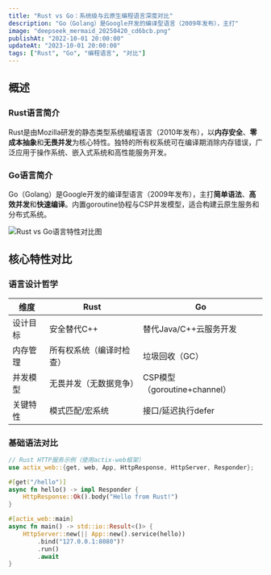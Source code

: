 ```yaml
---
title: "Rust vs Go：系统级与云原生编程语言深度对比"
description: "Go（Golang）是Google开发的编译型语言（2009年发布），主打"
image: "deepseek_mermaid_20250420_cd6bcb.png"
publishAt: "2022-10-01 20:00:00"
updateAt: "2023-10-01 20:00:00"
tags: ["Rust", "Go", "编程语言", "对比"]
---
```


## 概述

### Rust语言简介

Rust是由Mozilla研发的静态类型系统编程语言（2010年发布），以**内存安全**、**零成本抽象**和**无畏并发**为核心特性。独特的所有权系统可在编译期消除内存错误，广泛应用于操作系统、嵌入式系统和高性能服务开发。

### Go语言简介

Go（Golang）是Google开发的编译型语言（2009年发布），主打**简单语法**、**高效并发**和**快速编译**。内置goroutine协程与CSP并发模型，适合构建云原生服务和分布式系统。

![Rust vs Go语言特性对比图](https://example.com/rust-vs-go.png)

## 核心特性对比

### 语言设计哲学

| 维度     | Rust                     | Go                           |
| -------- | ------------------------ | ---------------------------- |
| 设计目标 | 安全替代C++              | 替代Java/C++云服务开发       |
| 内存管理 | 所有权系统（编译时检查） | 垃圾回收（GC）               |
| 并发模型 | 无畏并发（无数据竞争）   | CSP模型（goroutine+channel） |
| 关键特性 | 模式匹配/宏系统          | 接口/延迟执行defer           |

### 基础语法对比

```rust
// Rust HTTP服务示例（使用actix-web框架）
use actix_web::{get, web, App, HttpResponse, HttpServer, Responder};

#[get("/hello")]
async fn hello() -> impl Responder {
    HttpResponse::Ok().body("Hello from Rust!")
}

#[actix_web::main]
async fn main() -> std::io::Result<()> {
    HttpServer::new(|| App::new().service(hello))
        .bind("127.0.0.1:8080")?
        .run()
        .await
}
```
